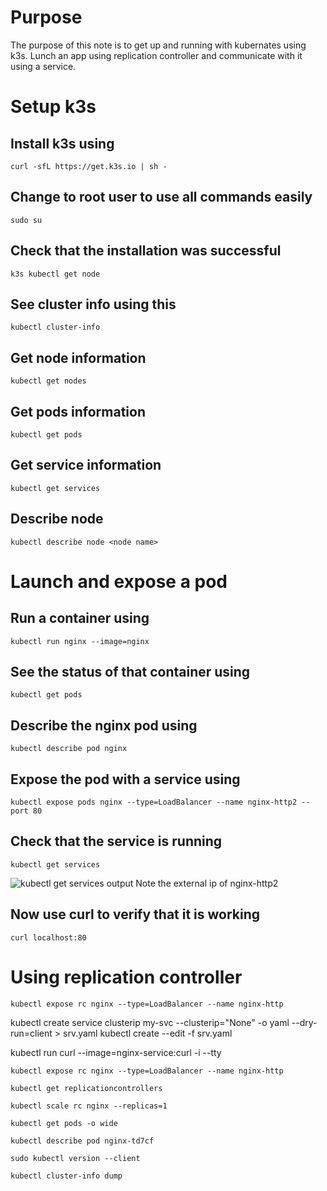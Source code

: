 # Purpose
The purpose of this note is to get up and running with kubernates using k3s. Lunch an app using replication controller and communicate with it using a service.

# Setup k3s
## Install k3s using
`curl -sfL https://get.k3s.io | sh -`

## Change to root user to use all commands easily
`sudo su`

## Check that the installation was successful
`k3s kubectl get node`

## See cluster info using this
`kubectl cluster-info`

## Get node information
`kubectl get nodes`

## Get pods information
`kubectl get pods`

## Get service information
`kubectl get services`

## Describe node
`kubectl describe node <node name>`

<!-- ## To install bash completion use
`apt-get install bash-completion -y`

## run this
`echo 'source <(kubectl completion bash)' >>~/.bashrc` -->

# Launch and expose a pod
## Run a container using
`kubectl run nginx --image=nginx`

## See the status of that container using
`kubectl get pods`

## Describe the nginx pod using
`kubectl describe pod nginx`

## Expose the pod with a service using
`kubectl expose pods nginx --type=LoadBalancer --name nginx-http2 --port 80`

## Check that the service is running
`kubectl get services`

![kubectl get services output](https://raw.githubusercontent.com/minhaz1217/devops-notes/master/19.%20kubernates%20deploying%20app/images/kubectl%20get%20services.png)
Note the external ip of nginx-http2

## Now use curl to verify that it is working
`curl localhost:80`


# Using replication controller
`kubectl expose rc nginx --type=LoadBalancer --name nginx-http`

kubectl create service clusterip my-svc --clusterip="None" -o yaml --dry-run=client > srv.yaml
kubectl create --edit -f srv.yaml

kubectl run curl --image=nginx-service:curl -i --tty

`kubectl expose rc nginx --type=LoadBalancer --name nginx-http`

`kubectl get replicationcontrollers`

`kubectl scale rc nginx --replicas=1`

`kubectl get pods -o wide`

`kubectl describe pod nginx-td7cf`

`sudo kubectl version --client`

`kubectl cluster-info dump`
